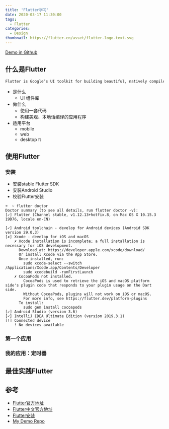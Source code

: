 ```yaml
---
title: 'Flutter学习'
date: 2020-03-17 11:30:00
tags:
  - Flutter
categories:
  - Design
thumbnail: https://flutter.cn/asset/flutter-logo-text.svg
---
```


[Demo in Github](https://github.com/aimer1124/learning-flutter)

## 什么是Flutter

```markdown
Flutter is Google’s UI toolkit for building beautiful, natively compiled applications for mobile, web, and desktop from a single codebase.
```
- 是什么
    - UI 组件库
- 做什么
    - 使用一套代码
    - 构建美观、本地话编译的应用程序
- 适用平台
    - mobile
    - web
    - desktop
 π
## 使用Flutter

### 安装

- 安装stable Flutter SDK
- 安装Android Studio
- 校验Flutter安装

```shell script
➜  ~ flutter doctor
Doctor summary (to see all details, run flutter doctor -v):
[✓] Flutter (Channel stable, v1.12.13+hotfix.8, on Mac OS X 10.15.3 19D76, locale en-CN)

[✓] Android toolchain - develop for Android devices (Android SDK version 29.0.3)
[✗] Xcode - develop for iOS and macOS
    ✗ Xcode installation is incomplete; a full installation is necessary for iOS development.
      Download at: https://developer.apple.com/xcode/download/
      Or install Xcode via the App Store.
      Once installed, run:
        sudo xcode-select --switch /Applications/Xcode.app/Contents/Developer
        sudo xcodebuild -runFirstLaunch
    ✗ CocoaPods not installed.
        CocoaPods is used to retrieve the iOS and macOS platform side's plugin code that responds to your plugin usage on the Dart side.
        Without CocoaPods, plugins will not work on iOS or macOS.
        For more info, see https://flutter.dev/platform-plugins
      To install:
        sudo gem install cocoapods
[✓] Android Studio (version 3.6)
[✓] IntelliJ IDEA Ultimate Edition (version 2019.3.1)
[!] Connected device
    ! No devices available
```

### 第一个应用

### 我的应用：定时器


## 最佳实践Flutter

## 参考

- [Flutter官方地址](https://flutter.dev/)
- [Flutter中文官方地址](https://flutter.cn/)
- [Flutter安装](https://flutter.cn/docs/get-started/install/macos)
- [My Demo Repo](https://github.com/aimer1124/learning-flutter)
